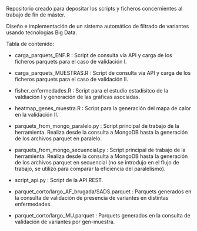 Repositorio creado para depositar los scripts y ficheros concernientes al trabajo de fin de máster.

Diseño e implementación de un sistema automático de
filtrado de variantes usando tecnologías Big Data.

Tabla de contenido:

* carga_parquets_ENF.R : Script de consulta vía API y carga de los ficheros parquets para el caso de validación I.

* carga_parquets_MUESTRAS.R : Script de consulta vía API y carga de los ficheros parquets para el caso de validación II.

* fisher_enfermedades.R : Script para el estudio estadísitco de la valdiación I y generación de las gráficas asociadas.

* heatmap_genes_muestra.R : Script para la generación del mapa de calor en la validación II.

* parquets_from_mongo_paralelo.py : Script principal de trabajo de la herramienta. Realiza desde la consulta a MongoDB hasta la generación de los archivos parquet en paralelo.

* parquets_from_mongo_secuencial.py : Script principal de trabajo de la herramienta. Realiza desde la consulta a MongoDB hasta la generación de los archivos parquet en secuencial (no se introdujo en el flujo de trabajo, se utilizó para comparar la eficiencia del paralelismo).

* script_api.py : Script de la API REST.

* parquet_corto/largo_AF_brugada/SADS.parquet : Parquets generados en la consulta de validación de presencia de variantes en distintas enfermedades.

* parquet_corto/largo_MU.parquet : Parquets generados en la consulta de validación de variantes por gen-muestra.
